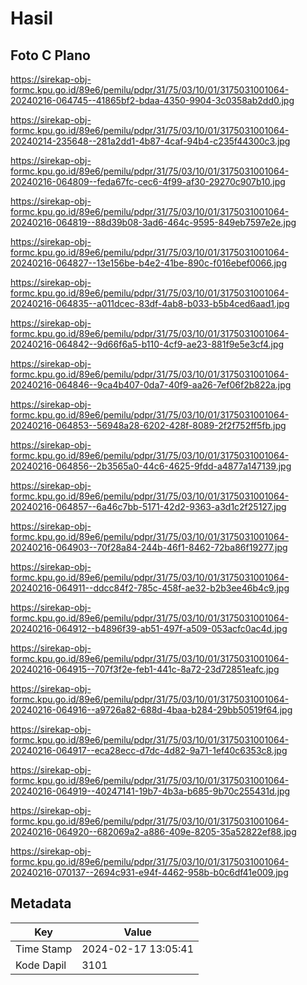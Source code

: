 # Hasil

## Foto C Plano

https://sirekap-obj-formc.kpu.go.id/89e6/pemilu/pdpr/31/75/03/10/01/3175031001064-20240216-064745--41865bf2-bdaa-4350-9904-3c0358ab2dd0.jpg

https://sirekap-obj-formc.kpu.go.id/89e6/pemilu/pdpr/31/75/03/10/01/3175031001064-20240214-235648--281a2dd1-4b87-4caf-94b4-c235f44300c3.jpg

https://sirekap-obj-formc.kpu.go.id/89e6/pemilu/pdpr/31/75/03/10/01/3175031001064-20240216-064809--feda67fc-cec6-4f99-af30-29270c907b10.jpg

https://sirekap-obj-formc.kpu.go.id/89e6/pemilu/pdpr/31/75/03/10/01/3175031001064-20240216-064819--88d39b08-3ad6-464c-9595-849eb7597e2e.jpg

https://sirekap-obj-formc.kpu.go.id/89e6/pemilu/pdpr/31/75/03/10/01/3175031001064-20240216-064827--13e156be-b4e2-41be-890c-f016ebef0066.jpg

https://sirekap-obj-formc.kpu.go.id/89e6/pemilu/pdpr/31/75/03/10/01/3175031001064-20240216-064835--a011dcec-83df-4ab8-b033-b5b4ced6aad1.jpg

https://sirekap-obj-formc.kpu.go.id/89e6/pemilu/pdpr/31/75/03/10/01/3175031001064-20240216-064842--9d66f6a5-b110-4cf9-ae23-881f9e5e3cf4.jpg

https://sirekap-obj-formc.kpu.go.id/89e6/pemilu/pdpr/31/75/03/10/01/3175031001064-20240216-064846--9ca4b407-0da7-40f9-aa26-7ef06f2b822a.jpg

https://sirekap-obj-formc.kpu.go.id/89e6/pemilu/pdpr/31/75/03/10/01/3175031001064-20240216-064853--56948a28-6202-428f-8089-2f2f752ff5fb.jpg

https://sirekap-obj-formc.kpu.go.id/89e6/pemilu/pdpr/31/75/03/10/01/3175031001064-20240216-064856--2b3565a0-44c6-4625-9fdd-a4877a147139.jpg

https://sirekap-obj-formc.kpu.go.id/89e6/pemilu/pdpr/31/75/03/10/01/3175031001064-20240216-064857--6a46c7bb-5171-42d2-9363-a3d1c2f25127.jpg

https://sirekap-obj-formc.kpu.go.id/89e6/pemilu/pdpr/31/75/03/10/01/3175031001064-20240216-064903--70f28a84-244b-46f1-8462-72ba86f19277.jpg

https://sirekap-obj-formc.kpu.go.id/89e6/pemilu/pdpr/31/75/03/10/01/3175031001064-20240216-064911--ddcc84f2-785c-458f-ae32-b2b3ee46b4c9.jpg

https://sirekap-obj-formc.kpu.go.id/89e6/pemilu/pdpr/31/75/03/10/01/3175031001064-20240216-064912--b4896f39-ab51-497f-a509-053acfc0ac4d.jpg

https://sirekap-obj-formc.kpu.go.id/89e6/pemilu/pdpr/31/75/03/10/01/3175031001064-20240216-064915--707f3f2e-feb1-441c-8a72-23d72851eafc.jpg

https://sirekap-obj-formc.kpu.go.id/89e6/pemilu/pdpr/31/75/03/10/01/3175031001064-20240216-064916--a9726a82-688d-4baa-b284-29bb50519f64.jpg

https://sirekap-obj-formc.kpu.go.id/89e6/pemilu/pdpr/31/75/03/10/01/3175031001064-20240216-064917--eca28ecc-d7dc-4d82-9a71-1ef40c6353c8.jpg

https://sirekap-obj-formc.kpu.go.id/89e6/pemilu/pdpr/31/75/03/10/01/3175031001064-20240216-064919--40247141-19b7-4b3a-b685-9b70c255431d.jpg

https://sirekap-obj-formc.kpu.go.id/89e6/pemilu/pdpr/31/75/03/10/01/3175031001064-20240216-064920--682069a2-a886-409e-8205-35a52822ef88.jpg

https://sirekap-obj-formc.kpu.go.id/89e6/pemilu/pdpr/31/75/03/10/01/3175031001064-20240216-070137--2694c931-e94f-4462-958b-b0c6df41e009.jpg


## Metadata

| Key        | Value               |
| ---------- | ------------------- |
| Time Stamp | 2024-02-17 13:05:41 |
| Kode Dapil | 3101                |



